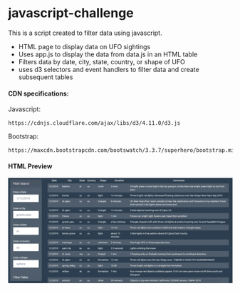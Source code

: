 # javascript-challenge

This is a script created to filter data using javascript. 

* HTML page to display data on UFO sightings 
* Uses app.js to display the data from data.js in an HTML table
* Filters data by date, city, state, country, or shape of UFO
* uses d3 selectors and event handlers to filter data and create subsequent tables 

#### CDN specifications:
Javascript:
``` 
https://cdnjs.cloudflare.com/ajax/libs/d3/4.11.0/d3.js 
```

Bootstrap:
```
https://maxcdn.bootstrapcdn.com/bootswatch/3.3.7/superhero/bootstrap.min.css
```

#### HTML Preview

![filter_menu.png](UFO-level-1/static/images/filter_menu.png?raw=true "Title")
